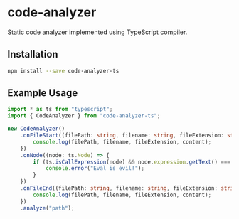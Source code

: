 # code-analyzer

Static code analyzer implemented using TypeScript compiler.

## Installation

```bash
npm install --save code-analyzer-ts
```

## Example Usage

```typescript
import * as ts from "typescript";
import { CodeAnalyzer } from "code-analyzer-ts";

new CodeAnalyzer()
    .onFileStart((filePath: string, filename: string, fileExtension: string, content: string) => {
        console.log(filePath, filename, fileExtension, content);
    })
    .onNode((node: ts.Node) => {
        if (ts.isCallExpression(node) && node.expression.getText() === "eval") {
            console.error("Eval is evil!");
        }
    })
    .onFileEnd((filePath: string, filename: string, fileExtension: string, content: string) => {
        console.log(filePath, filename, fileExtension, content);
    })
    .analyze("path");
```
